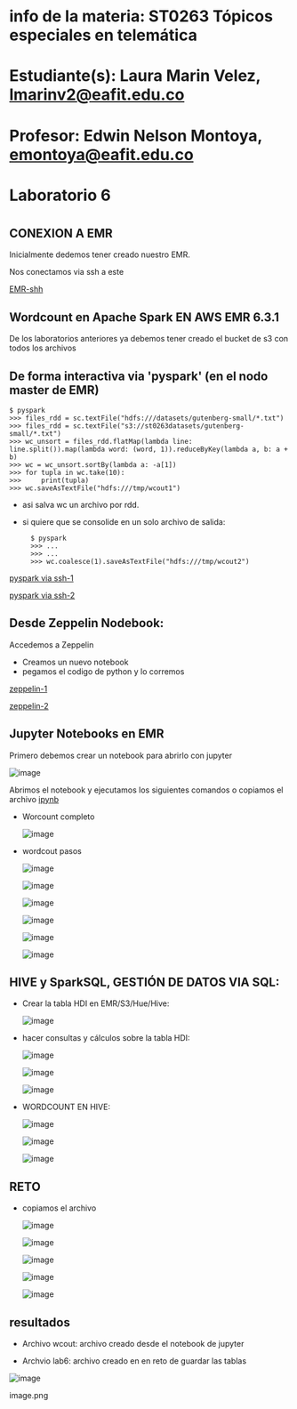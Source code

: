 # info de la materia: ST0263 Tópicos especiales en telemática
#
# Estudiante(s): Laura Marin Velez, lmarinv2@eafit.edu.co
#
# Profesor: Edwin Nelson Montoya, emontoya@eafit.edu.co
#
#
# Laboratorio 6
#
## CONEXION A EMR

Inicialmente dedemos tener creado nuestro EMR.

Nos conectamos via ssh a este 

[EMR-shh](evidencias/emr-1.png)

## Wordcount en Apache Spark EN AWS EMR 6.3.1

De los laboratorios anteriores ya debemos tener creado el bucket de s3 con todos los archivos 

## De forma interactiva via 'pyspark' (en el nodo master de EMR)

    $ pyspark
    >>> files_rdd = sc.textFile("hdfs:///datasets/gutenberg-small/*.txt")
    >>> files_rdd = sc.textFile("s3://st0263datasets/gutenberg-small/*.txt")
    >>> wc_unsort = files_rdd.flatMap(lambda line: line.split()).map(lambda word: (word, 1)).reduceByKey(lambda a, b: a + b)
    >>> wc = wc_unsort.sortBy(lambda a: -a[1])
    >>> for tupla in wc.take(10):
    >>>     print(tupla)
    >>> wc.saveAsTextFile("hdfs:///tmp/wcout1")

* asi salva wc un archivo por rdd.
* si quiere que se consolide en un solo archivo de salida:

        $ pyspark
        >>> ...
        >>> ...
        >>> wc.coalesce(1).saveAsTextFile("hdfs:///tmp/wcout2")


[pyspark via ssh-1](evidencias/emr-2.png)

[pyspark via ssh-2](evidencias/emr-3.png)

## Desde Zeppelin Nodebook:

Accedemos a Zeppelin

- Creamos un nuevo notebook
- pegamos el codigo de python y lo corremos

[zeppelin-1](evidencias/emr-4.png)

[zeppelin-2](evidencias/emr-5.png)


## Jupyter Notebooks en EMR

Primero debemos crear un notebook para abrirlo con jupyter

![image](https://user-images.githubusercontent.com/53051440/202915545-66ac8ed0-c084-4cc3-878c-64ae22b0041f.png)

Abrimos el notebook y ejecutamos los siguientes comandos o copiamos el archivo [ipynb](wordcount-spark.ipynb)

- Worcount completo

    ![image](https://user-images.githubusercontent.com/53051440/202915619-4f250ce2-df71-40a2-bdfd-635177f71a52.png)

- wordcout pasos

    ![image](https://user-images.githubusercontent.com/53051440/202915630-668cd1fb-783e-4014-ab4b-3e4a38fe769b.png)

    ![image](https://user-images.githubusercontent.com/53051440/202915635-f1bacf5d-db69-4558-a968-34ad5a626774.png)

    ![image](https://user-images.githubusercontent.com/53051440/202915642-45fb8960-2805-4c89-bd59-a6ee5db202ad.png)

    ![image](https://user-images.githubusercontent.com/53051440/202915647-f8063a03-db25-4b38-a5b3-6682aad445a4.png)

    ![image](https://user-images.githubusercontent.com/53051440/202915656-e154b8e4-02b1-4207-83e2-a33a0bd07cee.png)

    ![image](https://user-images.githubusercontent.com/53051440/202915668-ab033ec9-7885-42c7-8798-ec289a0c09c2.png)

## HIVE y SparkSQL, GESTIÓN DE DATOS VIA SQL:

- Crear la tabla HDI en EMR/S3/Hue/Hive:

    ![image](https://user-images.githubusercontent.com/53051440/202915769-2a9e2787-1ca5-4abe-8537-d4013c5fd2e2.png)

- hacer consultas y cálculos sobre la tabla HDI:

    ![image](https://user-images.githubusercontent.com/53051440/202915842-e460e7a3-9c7f-4f66-8299-d2f60fdffdb0.png)

    ![image](https://user-images.githubusercontent.com/53051440/202915846-fbbfc3b0-e8e4-4aec-978f-3687ea1e89fc.png)

    ![image](https://user-images.githubusercontent.com/53051440/202915850-9a0cb793-be25-42ae-9875-027f7fa3fcf0.png)

- WORDCOUNT EN HIVE:

    ![image](https://user-images.githubusercontent.com/53051440/202915862-b39d670c-7f53-46d1-970b-37d7e7f722c0.png)

    ![image](https://user-images.githubusercontent.com/53051440/202915868-3f5bd9a6-b939-4d34-83e4-cf00d8c199f1.png)

    ![image](https://user-images.githubusercontent.com/53051440/202915880-f2c2d1cc-1956-44a9-b527-b892dda805ad.png)


## RETO

- copiamos el archivo 

    ![image](https://user-images.githubusercontent.com/53051440/202915914-77d67b65-fc1c-4d6e-bec7-53d916fa7a72.png)

    ![image](https://user-images.githubusercontent.com/53051440/202915919-ff7e0e01-cb4f-4228-993a-bfcb857e3e30.png)

    ![image](https://user-images.githubusercontent.com/53051440/202915927-974e1911-c581-4910-9356-2c56d86fbe4c.png)

    ![image](https://user-images.githubusercontent.com/53051440/202915936-5a742347-f5be-4fa5-9fd2-c4dc63ee0e57.png)

    ![image](https://user-images.githubusercontent.com/53051440/202915944-8f798f52-ce39-4e3c-b652-a2212cd43632.png)


## resultados 
- Archivo wcout: archivo creado desde el notebook de jupyter

- Archvio lab6: archivo creado en en reto de guardar las tablas 

![image](https://user-images.githubusercontent.com/53051440/202916059-36dba016-755c-4758-a336-a5c193fc8a38.png)

image.png








